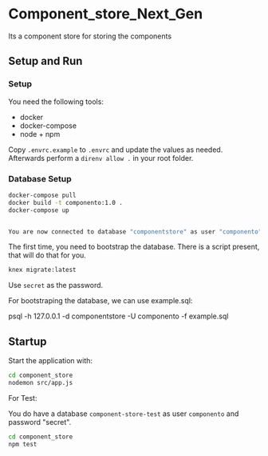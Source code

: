 # Component_store_Next_Gen
Its a component store for storing the components

## Setup and Run

### Setup

You need the following tools:

* docker
* docker-compose
* node + npm


Copy `.envrc.example` to `.envrc` and update the values as needed.
Afterwards perform a `direnv allow .` in your root folder.

### Database Setup

```bash
docker-compose pull
docker build -t componento:1.0 .
docker-compose up


You are now connected to database "componentstore" as user "componento".
```

The first time, you need to bootstrap the database. There is a script present, that will do that for you.
```bash
knex migrate:latest
```

Use `secret` as the password.

For bootstraping the database, we can use example.sql:

psql -h 127.0.0.1 -d componentstore -U componento -f example.sql

## Startup

Start the application with:

```bash
cd component_store
nodemon src/app.js
```
For Test:

You do have a database `component-store-test` as user `componento` and password "secret".

```bash
cd component_store
npm test
```
